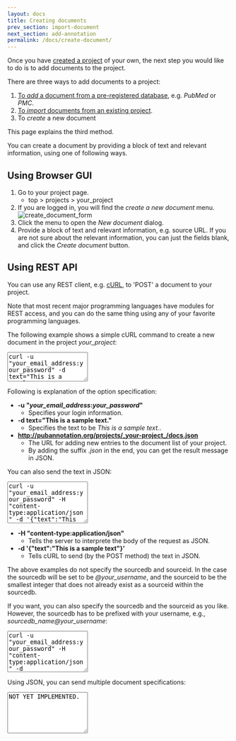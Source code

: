 ```yaml
---
layout: docs
title: Creating documents
prev_section: import-document
next_section: add-annotation
permalink: /docs/create-document/
---
```


Once you have [created a project]({{site.baseurl}}/docs/create-project/) of your own,
the next step you would like to do is to add documents to the project.

There are three ways to add documents to a project:

1. [To _add_ a document from a pre-registered database]({{site.baseurl}}/docs/add-document/), e.g. _PubMed_ or _PMC_.
2. [To _import_ documents from an existing project]({{site.baseurl}}/docs/import-document/).
3. To _create_ a new document

This page explains the third method.

You can create a document by providing a block of text and relevant information, using one of following ways.

## Using Browser GUI

1. Go to your project page.
   * top > projects > your_project
2. If you are logged in, you will find the _create a new document_ menu.<br>
![create_document_form]({{site.baseurl}}/img/create_document.png)
3. Click the menu to open the _New document_ dialog.
4. Provide a block of text and relevant information, e.g. source URL.
If you are not sure about the relevant information, you can just the fields blank, and click the _Create document_ button.

## Using REST API

You can use any REST client, e.g. [cURL](http://curl.haxx.se/), to 'POST' a document to your project.

Note that most recent major programming languages have modules for REST access, and you can do the same thing using any of your favorite programming languages.

The following example shows a simple cURL command to create a new document in the project _your_project_:
<textarea class="bash" readonly="true" style="height:5em">
curl -u "your_email_address:your_password" -d text="This is a sample text." http://pubannotation.org/projects/your_project/docs.json
</textarea>
Following is explanation of the option specification:

* __-u "_your\_email\_address_:_your\_password_"__
   * Specifies your login information.
* __-d text="This is a sample text."__
   * Specifies the text to be _This is a sample text._.
* __http://pubannotation.org/projects/_your-project_/docs.json__
   * The URL for adding new entries to the document list of your project.
   * By adding the suffix _.json_ in the end, you can get the result message in JSON.

You can also send the text in JSON:
<textarea class="bash" readonly="true" style="height:7em">
curl -u "your_email_address:your_password" -H "content-type:application/json" -d &apos;{"text":"This is a sample text."}&apos; http://pubannotation.org/projects/your_project/docs.json
</textarea>

* __-H "content-type:application/json"__
   * Tells the server to interprete the body of the request as JSON.
* __-d '{"text":"This is a sample text"}'__
   * Tells cURL to send (by the POST method) the text in JSON.

The above examples do not specify the sourcedb and sourceid.
In the case the sourcedb will be set to be _@your_username_, and the sourceid to be the smallest integer that does not already exist as a sourceid within the sourcedb.

If you want, you can also specify the sourcedb and the sourceid as you like.
However, the sourcedb has to be prefixed with your username, e.g., _sourcedb_name@your_username_:
<textarea class="bash" readonly="true" style="height:7em">
curl -u "your_email_address:your_password" -H "content-type:application/json" -d &apos;{"sourcedb":"your_sourcedb@your_username", "text":"This is a sample text."}&apos; http://pubannotation.org/projects/your_project/docs.json
</textarea>

Using JSON, you can send multiple document specifications:
<textarea class="bash" readonly="true" style="height:7em">
NOT YET IMPLEMENTED.
</textarea>
